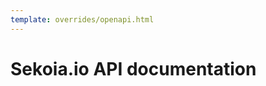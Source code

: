 ```yaml
---
template: overrides/openapi.html
---
```


# Sekoia.io API documentation

<div class="ui-spinner"></div>
<div id="openapi">
<section style="display:none;">
    https://app.sekoia.io/api/v1/dashboard/swagger.json?context=public
    https://app.sekoia.io/api/v1/telemetry/openapi.json?context=public
    https://app.sekoia.io/api/v1/notebooks/openapi.json?context=public
    https://app.sekoia.io/api/v1/sic/conf/swagger.json?context=public
    https://app.sekoia.io/api/v1/swagger.json?context=public
    https://app.sekoia.io/api/v1/ingest/swagger.json?context=public
    https://app.sekoia.io/api/v1/sic/swagger.json?context=public
    https://app.sekoia.io/api/v1/symphony/swagger.json?context=public
    https://app.sekoia.io/api/v1/enricher/swagger.json?context=tip
    https://app.sekoia.io/api/v1/swagger.json?context=public
    https://app.sekoia.io/api/v2/asset-management/openapi.json?context=public
    https://app.sekoia.io/api/v1/edl-gateway/openapi.json
    https://app.sekoia.io/api/v2/inthreat/swagger.json?context=public
</section>
</div>
